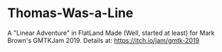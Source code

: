 # Thomas-Was-a-Line
A "Linear Adventure" in FlatLand
Made (Well, started at least) for Mark Brown's GMTKJam 2019. Details at:
https://itch.io/jam/gmtk-2019
